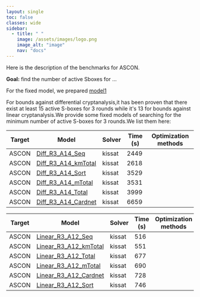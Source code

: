 ```yaml
---
layout: single
toc: false
classes: wide
sidebar:  
  - title: " "
    image: /assets/images/logo.png
    image_alt: "image"
    nav: "docs"
---
```


Here is the description of the benchmarks for ASCON. 

**Goal:** find the number of active Sboxes for ... 

For the fixed model, we prepared [model1](/models/SPECK/test) 

For bounds against differential cryptanalysis,it has been proven that there exist at least 15 active S-boxes for 3 rounds while it's 13 for bounds against linear cryptanalysis.We provide some fixed models of searching for the minimum number of active S-boxes for 3 rounds.We list them here:

| Target | Model    | Solver  | Time (s)   | Optimization methods |
| --------| -------- | ------- |------- | ------- |
| ASCON   | [Diff_R3_A14_Seq](/models/ASCON/Diff_R3_A14_Seq.cnf)  | kissat  | 2449  |   | 
| ASCON   | [Diff_R3_A14_kmTotal](/models/ASCON/Diff_R3_A14_kmTotal.cnf)  | kissat  | 2618  |    | 
| ASCON   | [Diff_R3_A14_Sort](/models/ASCON/Diff_R3_A14_Sort.cnf)  | kissat  | 3529  |    | 
| ASCON   | [Diff_R3_A14_mTotal](/models/ASCON/Diff_R3_A14_mTotal.cnf)  | kissat  | 3531  |    | 
| ASCON   | [Diff_R3_A14_Total](/models/ASCON/Diff_R3_A14_Total.cnf)  | kissat  | 3999  |    | 
| ASCON   | [Diff_R3_A14_Cardnet](/models/ASCON/Diff_R3_A14_Cardnet.cnf)  | kissat  | 6659  |    |

| Target | Model    | Solver  | Time (s)   | Optimization methods |
| --------| -------- | ------- |------- | ------- |
| ASCON   | [Linear_R3_A12_Seq](/models/ASCON/Linear_R3_A12_Seq.cnf)  | kissat  | 516  |   | 
| ASCON   | [Linear_R3_A12_kmTotal](/models/ASCON/Linear_R3_A14_kmTotal.cnf)  | kissat  | 551  |    | 
| ASCON   | [Linear_R3_A12_Total](/models/ASCON/Linear_R3_A14_Total.cnf)  | kissat  | 677  |    | 
| ASCON   | [Linear_R3_A12_mTotal](/models/ASCON/Linear_R3_A14_mTotal.cnf)  | kissat  | 690  |    | 
| ASCON   | [Linear_R3_A12_Cardnet](/models/ASCON/Linear_R3_A14_Cardnet.cnf)  | kissat  |  728 |    | 
| ASCON   | [Linear_R3_A12_Sort](/models/ASCON/Linear_R3_A14_Sort.cnf)  | kissat  | 746  |    | 
